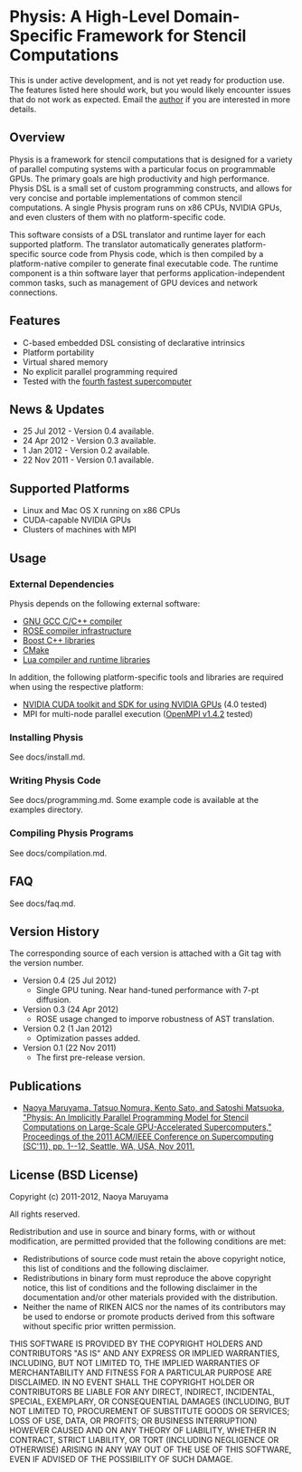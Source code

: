 # Physis: A High-Level Domain-Specific Framework for Stencil Computations

This is under active development, and is not yet ready for
production use. The features listed here should work, but you would
likely encounter issues that do not work as expected. Email the
[author](http://matsu-www.is.titech.ac.jp/~naoya/) if you are
interested in more details. 

## Overview

Physis is a framework for stencil computations that is designed for a
variety of parallel computing systems with a particular focus on
programmable GPUs. The primary goals are high productivity and high
performance. Physis DSL is a small set of custom programming
constructs, and allows for very concise and portable implementations
of common stencil computations. A single Physis program runs on x86
CPUs, NVIDIA GPUs, and even clusters of them with no platform-specific
code.   

This software consists of a DSL translator and runtime layer for each
supported platform. The translator automatically generates platform-specific
source code from Physis code, which is then compiled by a
platform-native compiler to generate final executable code. The
runtime component is a thin software layer that performs
application-independent common tasks, such as management of GPU
devices and network connections.

## Features

* C-based embedded DSL consisting of declarative intrinsics
* Platform portability
* Virtual shared memory
* No explicit parallel programming required
* Tested with the [fourth fastest supercomputer](http://tsubame.gsic.titech.ac.jp)

## News & Updates

* 25 Jul 2012 - Version 0.4 available.
* 24 Apr 2012 - Version 0.3 available.
* 1 Jan 2012 - Version 0.2 available.
* 22 Nov 2011 - Version 0.1 available.

## Supported Platforms

* Linux and Mac OS X running on x86 CPUs
* CUDA-capable NVIDIA GPUs
* Clusters of machines with MPI

## Usage

### External Dependencies

Physis depends on the following external software:

* [GNU GCC C/C++ compiler](http://gcc.gnu.org/)
* [ROSE compiler infrastructure](http://www.rosecompiler.org/)
* [Boost C++ libraries](http://www.boost.org/)
* [CMake](http://www.cmake.org/)
* [Lua compiler and runtime libraries](http://www.lua.org)

In addition, the following platform-specific tools and libraries are
required when using the respective platform:

* [NVIDIA CUDA toolkit and SDK for using NVIDIA GPUs](http://developer.nvidia.com/cuda-downloads) (4.0 tested)
* MPI for multi-node parallel execution
  ([OpenMPI v1.4.2](http://www.open-mpi.org/) tested)

### Installing Physis

See docs/install.md.
  
### Writing Physis Code

See docs/programming.md. Some example code is available at the
examples directory.  

### Compiling Physis Programs

See docs/compilation.md.

## FAQ

See docs/faq.md.

## Version History

The corresponding source of each version is attached with a Git tag
with the version number.

* Version 0.4 (25 Jul 2012)
    * Single GPU tuning. Near hand-tuned performance with 7-pt diffusion.
* Version 0.3 (24 Apr 2012)
    * ROSE usage changed to imporve robustness of AST translation.
* Version 0.2 (1 Jan 2012)
    * Optimization passes added.
* Version 0.1 (22 Nov 2011)
    * The first pre-release version.


## Publications

* [Naoya Maruyama, Tatsuo Nomura, Kento Sato, and Satoshi Matsuoka, "Physis: An Implicitly Parallel Programming Model for Stencil Computations on Large-Scale GPU-Accelerated Supercomputers," Proceedings of the 2011 ACM/IEEE Conference on Supercomputing (SC'11), pp. 1--12, Seattle, WA, USA, Nov 2011.](http://matsu-www.is.titech.ac.jp/~naoya/index.html#sc11physis)

## License (BSD License)

Copyright (c) 2011-2012, Naoya Maruyama

All rights reserved.

Redistribution and use in source and binary forms, with or without
modification, are permitted provided that the following conditions are
met: 

* Redistributions of source code must retain the above copyright
  notice, this list of conditions and the following disclaimer. 
* Redistributions in binary form must reproduce the above copyright
  notice, this list of conditions and the following disclaimer in the
  documentation and/or other materials provided with the
  distribution. 
* Neither the name of RIKEN AICS nor the names of its contributors may
  be used to endorse or promote products derived from this software
  without specific prior written permission. 

THIS SOFTWARE IS PROVIDED BY THE COPYRIGHT HOLDERS AND CONTRIBUTORS
"AS IS" AND ANY EXPRESS OR IMPLIED WARRANTIES, INCLUDING, BUT NOT
LIMITED TO, THE IMPLIED WARRANTIES OF MERCHANTABILITY AND FITNESS FOR
A PARTICULAR PURPOSE ARE DISCLAIMED. IN NO EVENT SHALL THE COPYRIGHT
HOLDER OR CONTRIBUTORS BE LIABLE FOR ANY DIRECT, INDIRECT, INCIDENTAL,
SPECIAL, EXEMPLARY, OR CONSEQUENTIAL DAMAGES (INCLUDING, BUT NOT
LIMITED TO, PROCUREMENT OF SUBSTITUTE GOODS OR SERVICES; LOSS OF USE,
DATA, OR PROFITS; OR BUSINESS INTERRUPTION) HOWEVER CAUSED AND ON ANY
THEORY OF LIABILITY, WHETHER IN CONTRACT, STRICT LIABILITY, OR TORT
(INCLUDING NEGLIGENCE OR OTHERWISE) ARISING IN ANY WAY OUT OF THE USE
OF THIS SOFTWARE, EVEN IF ADVISED OF THE POSSIBILITY OF SUCH DAMAGE. 
